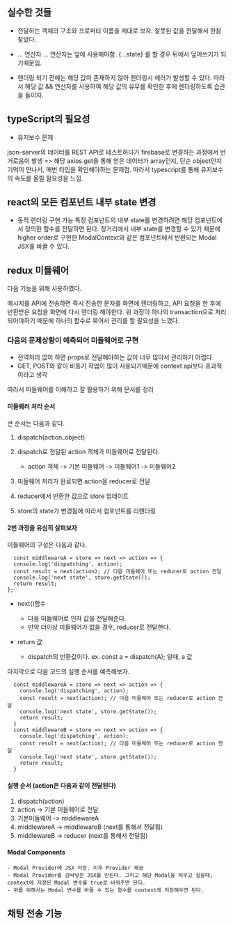 ## 실수한 것들

- 전달하는 객체의 구조와 프로퍼티 이름을 제대로 보자.
  잘못된 값을 전달해서 한참 찾았다.

- ... 연산자
  ... 연산자는 앞에 사용해야함. {...state} 를 할 경우 뒤에서 덮어쓰기가 되기때문임.

- 렌더링 되기 전에는 해당 값이 존재하지 않아 렌더링시 에러가 발생할 수 있다. 따라서 해당 값 && 연산자를 사용하여 해당 값의 유무를 확인한 후에 렌더링하도록 습관을 들이자.

## typeScript의 필요성

- 유지보수 문제

json-server의 데이터를 REST API로 테스트하다가 firebase로 변경하는 과정에서 번거로움이 발생 => 해당 axios.get을 통해 얻은 데이터가 array인지, 단순 object인지 기억이 안나서, 매번 타입을 확인해야하는 문제점. 따라서 typescript를 통해 유지보수의 속도를 올릴 필요성을 느낌.

## react의 모든 컴포넌트 내부 state 변경

- 동적 렌더링 구현 가능
  특정 컴포넌트의 내부 state를 변경하려면 해당 컴포넌트에서 정의한 함수를 전달하면 된다. 장거리에서 내부 state를 변경할 수 있기 때문에 higher order로 구현한 ModalContext와 같은 컴포넌트에서 반환되는 Modal JSX를 바꿀 수 있다.

## redux 미들웨어
  다음 기능을 위해 사용하였다.

  메시지를 API에 전송하면 즉시 전송한 문자를 화면에 렌더링하고, API 요청을 한 후에 반환받은 요청을 화면에 다시 렌더링 해야한다. 위 과정이 하나의 transaction으로 처리되어야하기 때문에 하나의 함수로 묶어서 관리를 할 필요성을 느꼈다.
  
  ### 다음의 문제상황이 예측되어 미들웨어로 구현

  - 전역처리 없이 하면 props로 전달해야하는 값이 너무 많아서 관리하기 어렵다.
  - GET, POST와 같이 비동기 작업이 많이 사용되기때문에 context api보다 효과적이라고 생각

따라서 미들웨어를 이해하고 잘 활용하기 위해 문서를 정리


#### 미들웨러 처리 순서

큰 순서는 다음과 같다.

1. dispatch(action_object)
2. dispatch로 전달된 action 객체가 미들웨어로 전달된다.


    - action 객체 -> 기본 미들웨어 -> 미들웨어1 -> 미들웨어2

3. 미들웨어 처리가 완료되면 action을 reducer로 전달
4. reducer에서 반환한 값으로 store 업데이트
5. store의 state가 변경됨에 따라서 컴포넌트를 리렌더링

#### 2번 과정을 유심히 살펴보자

미들웨어의 구성은 다음과 같다.

```
  const middlewareA = store => next => action => {
  console.log('dispatching', action);
  const result = next(action); // 다음 미들웨어 또는 reducer로 action 전달
  console.log('next state', store.getState());
  return result;
};
```

- next()함수

  - 다음 미들웨어로 인자 값을 전달해준다.
  - 만약 더이상 미들웨어가 없을 경우, reducer로 전달한다.

- return 값
  - dispatch의 반환값이다. ex. const a = dispatch(A); 일때, a 값

마지막으로 다음 코드의 실행 순서를 예측해보자.

```
  const middlewareA = store => next => action => {
    console.log('dispatching', action);
    const result = next(action); // 다음 미들웨어 또는 reducer로 action 전달
    console.log('next state', store.getState());
    return result;
  }
  const middlewareB = store => next => action => {
    console.log('dispatching', action);
    const result = next(action); // 다음 미들웨어 또는 reducer로 action 전달
    console.log('next state', store.getState());
    return result;
  }
```
#### 실행 순서 (action은 다음과 같이 전달된다)
  1. dispatch(action)
  2. action -> 기본 미들웨어로 전달
  3. 기본미들웨어 -> middlewareA
  4. middlewareA -> middlewareB  (next를 통해서 전달됨)
  5. middlewareB -> reducer  (next를 통해서 전달됨)


#### Modal Components

    - Modal Provider에 JSX 저장. 이후 Provider 제공
    - Modal Provider를 감싸넣은 JSX를 만든다. 그리고 해당 Modal을 띄우고 싶을때, context에 저장된 Modal 변수를 true로 바꿔주면 된다.
    - 위를 위해서는 Modal 변수를 바꿀 수 있는 함수를 context에 저장해두면 된다.

## 채팅 전송 기능


